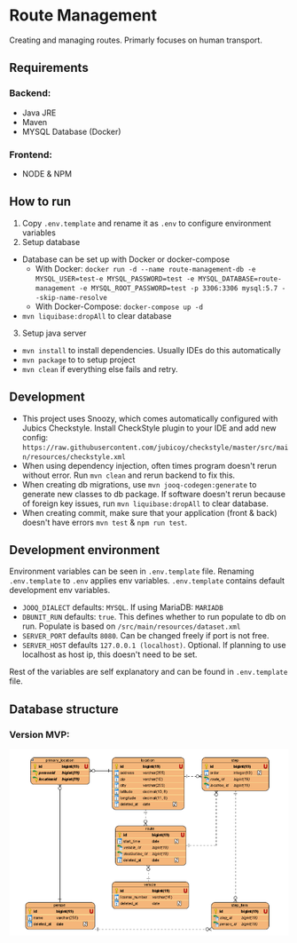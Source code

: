 # Route Management
Creating and managing routes. Primarly focuses on human transport.

## Requirements
### Backend:
* Java JRE
* Maven
* MYSQL Database (Docker)

### Frontend:
* NODE & NPM

## How to run
1. Copy `.env.template` and rename it as `.env` to configure environment variables
2. Setup database
  * Database can be set up with Docker or docker-compose
    * With Docker: `docker run -d --name route-management-db
    -e MYSQL_USER=test-e MYSQL_PASSWORD=test -e MYSQL_DATABASE=route-management
    -e MYSQL_ROOT_PASSWORD=test -p 3306:3306 mysql:5.7 --skip-name-resolve`
    * With Docker-Compose: `docker-compose up -d`
  * `mvn liquibase:dropAll` to clear database
3. Setup java server
  * `mvn install` to install dependencies. Usually IDEs do this automatically
  * `mvn package` to to setup project
  * `mvn clean` if everything else fails and retry.

## Development
  * This project uses Snoozy, which comes automatically configured with Jubics Checkstyle.
  Install CheckStyle plugin to your IDE and add new config: `https://raw.githubusercontent.com/jubicoy/checkstyle/master/src/main/resources/checkstyle.xml`
  * When using dependency injection, often times program doesn't rerun without error.
  Run `mvn clean` and rerun backend to fix this.
  * When creating db migrations, use `mvn jooq-codegen:generate` to generate new classes to db package.
  If software doesn't rerun because of foreign key issues, run `mvn liquibase:dropAll` to clear database.
  * When creating commit, make sure that your application (front & back) doesn't have errors `mvn test` & `npm run test`.

## Development environment
Environment variables can be seen in `.env.template` file.
Renaming `.env.template` to `.env` applies env variables. `.env.template` contains default development env variables.

* `JOOQ_DIALECT` defaults: `MYSQL`. If using MariaDB: `MARIADB`
* `DBUNIT_RUN` defaults: `true`. This defines whether to run populate to db on run. Populate is based on `/src/main/resources/dataset.xml`
* `SERVER_PORT` defaults `8080`. Can be changed freely if port is not free.
* `SERVER_HOST` defaults `127.0.0.1 (localhost)`. Optional. If planning to use localhost as host ip, this doesn't need to be set.

Rest of the variables are self explanatory and can be found in `.env.template` file.

## Database structure

### Version MVP:
![MVP Database](./docs/assets/database-diagram.png)
